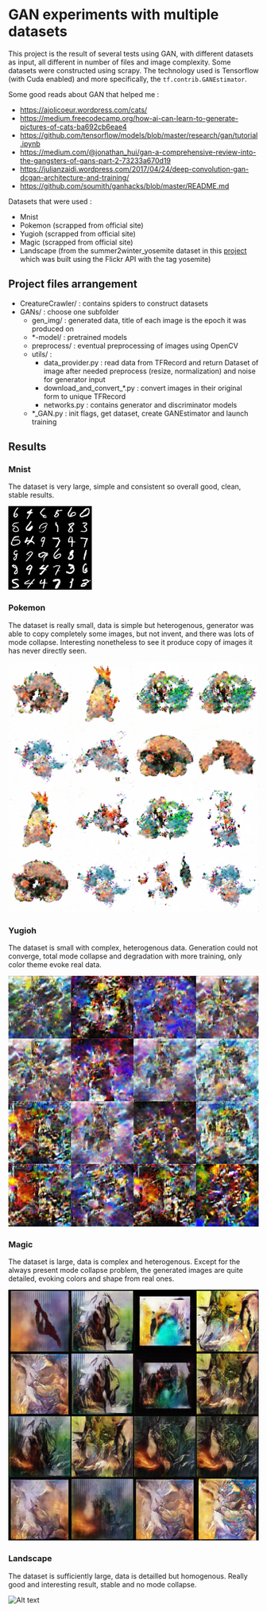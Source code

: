 # GAN experiments with multiple datasets

This project is the result of several tests using GAN, with different datasets as input, all different in number of files and image complexity. Some datasets were constructed using scrapy. The technology used is Tensorflow (with Cuda enabled) and more specifically, the `tf.contrib.GANEstimator`.

Some good reads about GAN that helped me :
- https://ajolicoeur.wordpress.com/cats/
- https://medium.freecodecamp.org/how-ai-can-learn-to-generate-pictures-of-cats-ba692cb6eae4
- https://github.com/tensorflow/models/blob/master/research/gan/tutorial.ipynb
- https://medium.com/@jonathan_hui/gan-a-comprehensive-review-into-the-gangsters-of-gans-part-2-73233a670d19
- https://julianzaidi.wordpress.com/2017/04/24/deep-convolution-gan-dcgan-architecture-and-training/
- https://github.com/soumith/ganhacks/blob/master/README.md


Datasets that were used :
- Mnist
- Pokemon (scrapped from official site)
- Yugioh (scrapped from official site)
- Magic (scrapped from official site)
- Landscape (from the summer2winter_yosemite dataset in this [project](https://github.com/junyanz/CycleGAN) which was built using the Flickr API with the tag yosemite)

## Project files arrangement

- CreatureCrawler/ : contains spiders to construct datasets
- GANs/ : choose one subfolder
    - gen_img/ : generated data, title of each image is the epoch it was produced on
    - *-model/ : pretrained models
    - preprocess/ : eventual preprocessing of images using OpenCV
    - utils/ :
        - data_provider.py : read data from TFRecord and return Dataset of image after needed preprocess (resize, normalization) and noise for generator input
        - download_and_convert_*.py : convert images in their original form to unique TFRecord
        - networks.py : contains generator and discriminator models
    - *_GAN.py : init flags, get dataset, create GANEstimator and launch training
    

## Results

### Mnist
The dataset is very large, simple and consistent so overall good, clean, stable results.

![Alt text](./GANs/mnist/example_generator_output.png?raw=true "Mnist output")

### Pokemon
The dataset is really small, data is simple but heterogenous, generator was able to copy  completely some images, but not invent, and there was lots of mode collapse. Interesting nonetheless to see it produce copy of images it has never directly seen.

![Alt text](./GANs/pokemon/example_generator_output.png?raw=true "Pokemon output")

### Yugioh
The dataset is small with complex, heterogenous data. Generation could not converge, total mode collapse and degradation with more training, only color theme evoke real data.

![Alt text](./GANs/yugioh/example_generator_output.png?raw=true "Yugioh output")

### Magic
The dataset is large, data is complex and heterogenous. Except for the always present mode collapse problem, the generated images are quite detailed, evoking colors and shape from real ones.

![Alt text](./GANs/magic/example_generator_output.png?raw=true "Magic output")

### Landscape
The dataset is sufficiently large, data is detailled but homogenous. Really good and interesting result, stable and no mode collapse.

![Alt text](./GANs/landscape/example_generator_output.png?raw=true "Landscape output")